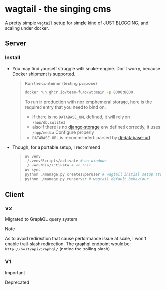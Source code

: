 # wagtail - the singing cms

A pretty simple `wagtail` setup for simple kind of JUST BLOGGING, and scaling under docker.

## Server

### Install

- You may find yourself struggle with snake-engine. Don't worry, because Docker shipment is supported.
  > Run the container (testing purpose)
  >
  > ```sh
  > docker run ghcr.io/team-fuho/wt:main -p 8000:8000
  > ```
  >
  > To run in production with non emphemeral storage, here is the required entry that you need to bind on.
  >
  > - If there is no `DATABASE_URL` defined, it will rely on `/app/db.sqlite3`
  > - also if there is no [django-storage](https://django-storages.readthedocs.io/en/latest/) env defined correctly, it uses `/app/media`
  >   Configure properly
  > - `DATABASE_URL` is recommended. parsed by [dj-database-url](https://pypi.org/project/dj-database-url/)
- Though, for a portable setup, I recommend
  > ```sh
  > uv venv
  > ./.venv/Scripts/activate # on windows
  > ./.venv/bin/activate # on *nix
  > uv sync
  > python ./manage.py createsuperuser # wagtail initial setup (to add admin)
  > python ./manage.py runserver # wagtail default behaviour
  > ```

## Client

### V2

Migrated to GraphQL query system

> [!NOTE]
> As to avoid redirection that cause performance issue at scale, I won't enable trail-slash redirection. The graphql endpoint would be: `http://host/api/graphql/` (notice the trailing slash)

### V1

> [!IMPORTANT]
> Deprecated
